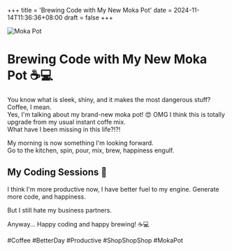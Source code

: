 +++
title = 'Brewing Code with My New Moka Pot'
date = 2024-11-14T11:36:36+08:00
draft = false
+++

![Moka Pot](/images/mokapot.jpg)

# Brewing Code with My New Moka Pot ☕💻

You know what is sleek, shiny, and it makes the most dangerous stuff? Coffee, I mean.  
Yes, I'm talking about my brand-new moka pot! 😍 
OMG I think this is totally upgrade from my usual instant coffe mix.  
What have I been missing in this life?!?!

My morning is now something I'm looking forward.  
Go to the kitchen, spin, pour, mix, brew, happiness engulf.

## My Coding Sessions 🚀

I think I'm more productive now,
I have better fuel to my engine.
Generate more code, and happiness.

But I still hate my business partners. 

Anyway...
Happy coding and happy brewing! ☕💻


#Coffee #BetterDay #Productive #ShopShopShop #MokaPot